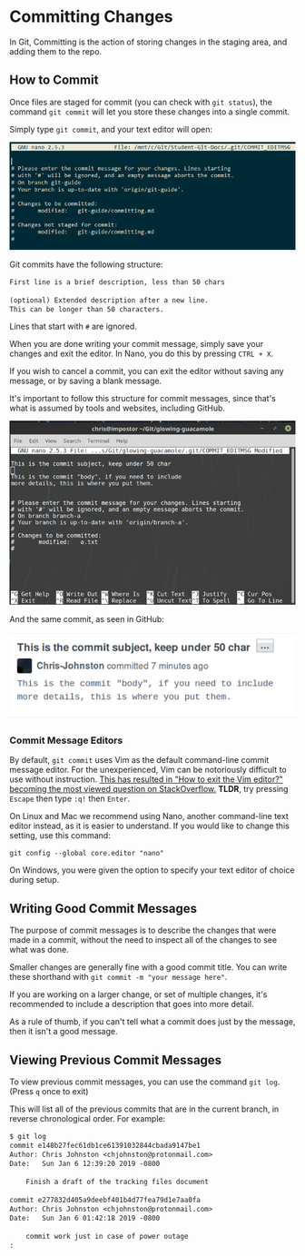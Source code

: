 # Committing Changes

In Git, Committing is the action of storing changes in the staging area, and adding them to the repo.

## How to Commit

Once files are staged for commit (you can check with `git status`), the command `git commit` will let you store
these changes into a single commit.

Simply type `git commit`, and your text editor will open:

![git commit nano](../img/git-commit.PNG)

Git commits have the following structure:

```
First line is a brief description, less than 50 chars

(optional) Extended description after a new line. 
This can be longer than 50 characters.
```
Lines that start with `#` are ignored.

When you are done writing your commit message, simply save your changes and exit the editor.
In Nano, you do this by pressing `CTRL + X`.

If you wish to cancel a commit, you can exit the editor without saving any message, or by saving a blank message.

It's important to follow this structure for commit messages, since that's what is assumed by tools and websites, including GitHub.

![commit message example](img/commit-message-example.png)

And the same commit, as seen in GitHub:

![commit message example in github](img/github-commit-message-preview.png)

### Commit Message Editors

By default, `git commit` uses Vim as the default command-line commit message editor.
For the unexperienced, Vim can be notoriously difficult to use without instruction.
[This has resulted in "How to exit the Vim editor?" becoming the most viewed question on StackOverflow.](https://stackoverflow.com/questions/11828270/how-to-exit-the-vim-editor)
**TLDR**, try pressing `Escape` then type `:q!` then `Enter`.

On Linux and Mac we recommend using Nano, another command-line text editor instead, as it is easier to understand.
If you would like to change this setting, use this command:

```console
git config --global core.editor "nano"
```

On Windows, you were given the option to specify your text editor of choice during setup.

## Writing Good Commit Messages

The purpose of commit messages is to describe the changes that were made in a commit, without the
need to inspect all of the changes to see what was done.

Smaller changes are generally fine with a good commit title. You can write these shorthand with
`git commit -m "your message here"`.

If you are working on a larger change, or set of multiple changes, it's recommended to
include a description that goes into more detail.

As a rule of thumb, if you can't tell what a commit does just by the message, then it
isn't a good message.

## Viewing Previous Commit Messages

To view previous commit messages, you can use the command `git log`. (Press `q` once to exit)

This will list all of the previous commits that are in the current branch, in reverse chronological order.
For example:
```
$ git log
commit e148b27fec61db1ce61391032844cbada9147be1
Author: Chris Johnston <chjohnston@protonmail.com>
Date:   Sun Jan 6 12:39:20 2019 -0800

    Finish a draft of the tracking files document

commit e277832d405a9deebf401b4d77fea79d1e7aa0fa
Author: Chris Johnston <chjohnston@protonmail.com>
Date:   Sun Jan 6 01:42:18 2019 -0800

    commit work just in case of power outage
:
```
